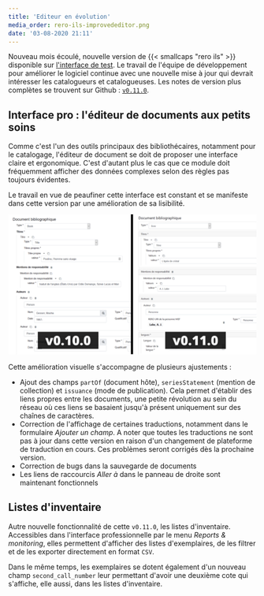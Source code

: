```yaml
---
title: 'Editeur en évolution'
media_order: rero-ils-improvededitor.png
date: '03-08-2020 21:11'
---
```


Nouveau mois écoulé, nouvelle version de {{< smallcaps "rero ils" >}} disponible sur [l'interface de test][1]. Le travail de l'équipe de développement pour améliorer le logiciel continue avec une nouvelle mise à jour qui devrait intéresser les catalogueurs et catalogueuses. Les notes de version plus complètes se trouvent sur Github : [`v0.11.0`][2].

<!--more-->

## Interface pro : l'éditeur de documents aux petits soins

Comme c'est l'un des outils principaux des bibliothécaires, notamment pour le catalogage, l'éditeur de document se doit de proposer une interface claire et ergonomique. C'est d'autant plus le cas que ce module doit fréquemment afficher des données complexes selon des règles pas toujours évidentes.

Le travail en vue de peaufiner cette interface est constant et se manifeste dans cette version par une amélioration de sa lisibilité.

![](rero-ils-improvededitor.png)

Cette amélioration visuelle s'accompagne de plusieurs ajustements : 
* Ajout des champs `partOf` (document hôte), `seriesStatement` (mention de collection) et `issuance` (mode de publication). Cela permet d'établir des liens propres entre les documents, une petite révolution au sein du réseau où ces liens se basaient jusqu'à présent uniquement sur des chaînes de caractères.
* Correction de l'affichage de certaines traductions, notamment dans le formulaire _Ajouter un champ_. A noter que toutes les traductions ne sont pas à jour dans cette version en raison d'un changement de plateforme de traduction en cours. Ces problèmes seront corrigés dès la prochaine version.
* Correction de bugs dans la sauvegarde de documents
* Les liens de raccourcis _Aller à_ dans le panneau de droite sont maintenant fonctionnels

## Listes d'inventaire

Autre nouvelle fonctionnalité de cette `v0.11.0`, les listes d'inventaire. Accessibles dans l'interface professionnelle par le menu _Reports & monitoring_, elles permettent d'afficher des listes d'exemplaires, de les filtrer et de les exporter directement en format `CSV`.

Dans le même temps, les exemplaires se dotent également d'un nouveau champ `second_call_number` leur permettant d'avoir une deuxième cote qui s'affiche, elle aussi, dans les listes d'inventaire.

[1]: https://ils.test.rero.ch
[2]: https://github.com/rero/rero-ils/blob/master/RELEASE-NOTES.rst#v0110